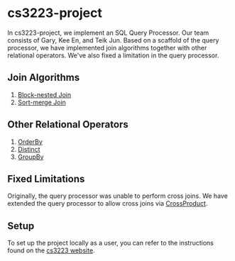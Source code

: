 # cs3223-project
In cs3223-project, we implement an SQL Query Processor. Our team consists of Gary, Kee En, and Teik Jun.
Based on a scaffold of the query processor, we have implemented join algorithms together with other relational operators. We've also fixed a limitation in the query processor.

## Join Algorithms
1. [Block-nested Join](./src/qp/operators/BlockNestedJoin.java) 
2. [Sort-merge Join](./src/qp/operators/SortMergeJoin.java) 

## Other Relational Operators
1. [OrderBy](./src/qp/operators/OrderBy.java) 
2. [Distinct](./src/qp/operators/Distinct.java) 
3. [GroupBy](./src/qp/operators/GroupBy.java) 

## Fixed Limitations
Originally, the query processor was unable to perform cross joins. We have extended the query processor to allow cross joins via [CrossProduct](./src/qp/operators/CrossProduct.java).

## Setup
To set up the project locally as a user, you can refer to the instructions found on the [cs3223 website](https://www.comp.nus.edu.sg/~tankl/cs3223/project/user.htm).
